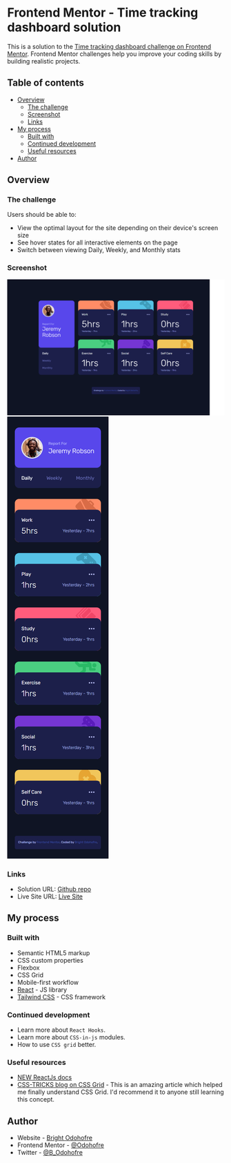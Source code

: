 # Frontend Mentor - Time tracking dashboard solution

This is a solution to the [Time tracking dashboard challenge on Frontend Mentor](https://www.frontendmentor.io/challenges/time-tracking-dashboard-UIQ7167Jw). Frontend Mentor challenges help you improve your coding skills by building realistic projects.

## Table of contents

- [Overview](#overview)
  - [The challenge](#the-challenge)
  - [Screenshot](#screenshot)
  - [Links](#links)
- [My process](#my-process)
  - [Built with](#built-with)
  - [Continued development](#continued-development)
  - [Useful resources](#useful-resources)
- [Author](#author)

## Overview

### The challenge

Users should be able to:

- View the optimal layout for the site depending on their device's screen size
- See hover states for all interactive elements on the page
- Switch between viewing Daily, Weekly, and Monthly stats

### Screenshot

![Desktop Version](./screenshots/desktop-view.png)
![Mobile Version](./screenshots/mobile-view.png)

### Links

- Solution URL: [Github repo](https://github.com/Odohofre/time-tracking-dashboard)
- Live Site URL: [Live Site](https://time-tracking-dashboard-taupe.vercel.app/)

## My process

### Built with

- Semantic HTML5 markup
- CSS custom properties
- Flexbox
- CSS Grid
- Mobile-first workflow
- [React](https://reactjs.org/) - JS library
- [Tailwind CSS](https://www.tailwindcss.com/) - CSS framework

### Continued development

- Learn more about `React Hooks`.
- Learn more about `CSS-in-js` modules.
- How to use `CSS grid` better.

### Useful resources

- [NEW ReactJs docs](https://beta.reactjs.org/learn)
- [CSS-TRICKS blog on CSS Grid](https://css-tricks.com/snippets/css/complete-guide-grid/) - This is an amazing article which helped me finally understand CSS Grid. I'd recommend it to anyone still learning this concept.

## Author

- Website - [Bright Odohofre](https://odohofre.github.io)
- Frontend Mentor - [@Odohofre](https://www.frontendmentor.io/profile/Odohofre)
- Twitter - [@B_Odohofre](https://www.twitter.com/B_Odohofre)

